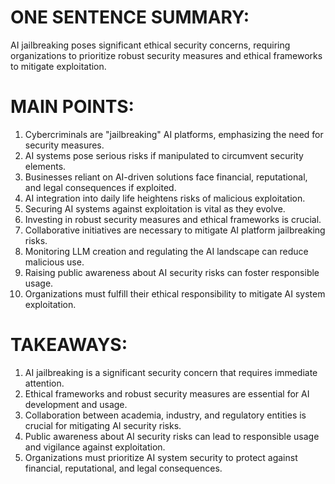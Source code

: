 # ONE SENTENCE SUMMARY:
AI jailbreaking poses significant ethical security concerns, requiring organizations to prioritize robust security measures and ethical frameworks to mitigate exploitation.

# MAIN POINTS:

1. Cybercriminals are "jailbreaking" AI platforms, emphasizing the need for security measures.
2. AI systems pose serious risks if manipulated to circumvent security elements.
3. Businesses reliant on AI-driven solutions face financial, reputational, and legal consequences if exploited.
4. AI integration into daily life heightens risks of malicious exploitation.
5. Securing AI systems against exploitation is vital as they evolve.
6. Investing in robust security measures and ethical frameworks is crucial.
7. Collaborative initiatives are necessary to mitigate AI platform jailbreaking risks.
8. Monitoring LLM creation and regulating the AI landscape can reduce malicious use.
9. Raising public awareness about AI security risks can foster responsible usage.
10. Organizations must fulfill their ethical responsibility to mitigate AI system exploitation.

# TAKEAWAYS:

1. AI jailbreaking is a significant security concern that requires immediate attention.
2. Ethical frameworks and robust security measures are essential for AI development and usage.
3. Collaboration between academia, industry, and regulatory entities is crucial for mitigating AI security risks.
4. Public awareness about AI security risks can lead to responsible usage and vigilance against exploitation.
5. Organizations must prioritize AI system security to protect against financial, reputational, and legal consequences.
